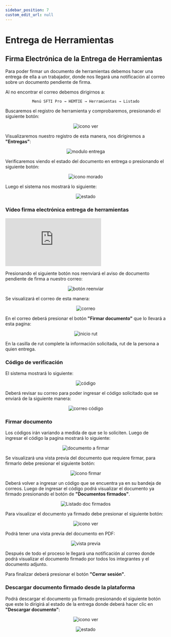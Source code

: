 ```yaml
---
sidebar_position: 7
custom_edit_url: null
---
```

# Entrega de Herramientas
## Firma Electrónica de la Entrega de Herramientas

Para poder firmar un documento de herramientas debemos hacer una entrega de ella a un trabajador, donde nos llegará una notificación al correo sobre un documento pendiente de firma.

Al no encontrar el correo debemos dirigirnos a:

<div align="center">

```bash
Menú SFTI Pro → HEMTIE → Herramientas → Listado
```
</div>

Buscaremos el registro de herramienta y comprobaremos, presionando el siguiente botón:

<div align="center">

![icono ver](/img/img_manual/img_firma/icono_ver_morado.png)

</div>

Visualizaremos nuestro registro de esta manera, nos dirigiremos a **"Entregas"**:

<div align="center">

![modulo entrega](/img/img_manual/img_firma/2023-09-28_08-58.png)

</div>

Verificaremos viendo el estado del documento en entrega o presionando el siguiente botón:

<div align="center">

![icono morado](/img/img_manual/img_firma/icono_ver_morado.png)

</div>

Luego el sistema nos mostrará lo siguiente:

<div align="center">

![estado](/img/img_manual/img_firma/2023-09-28_09-32.png)

</div>


### Vídeo firma electrónica entrega de herramientas

<div class="video-responsive">

<iframe src="https://www.youtube.com/embed/HeEQyEtnOgA/?rel=0" title="YouTube video player" frameborder="0" allow="accelerometer; autoplay; clipboard-write; encrypted-media; gyroscope; picture-in-picture; web-share" allowfullscreen></iframe>

</div>

Presionando el siguiente botón nos reenviará el aviso de documento pendiente de firma a nuestro correo:

<div align="center">

![botón reenviar](/img/img_manual/img_firma/2023-09-26_17-28.png)

</div>

Se visualizará el correo de esta manera:

<div align="center">

![correo](/img/img_manual/img_firma/2023-09-28_09-34.png)

</div>

En el correo deberá presionar el botón **"Firmar documento"** que lo llevará a esta pagina:

<div align="center">

![inicio rut](/img/img_manual/img_firma/2023-09-28_09-36.png)

</div>

En la casilla de rut complete la información solicitada, rut de la persona a quien entrega.

### Código de verificación
El sistema mostrará lo siguiente:

<div align="center">

![código](/img/img_manual/img_firma/2023-09-27_08-58.png)

</div>

Deberá revisar su correo para poder ingresar el código solicitado que se enviará de la siguiente manera:

<div align="center">

![correo código](/img/img_manual/img_firma/2023-09-28_09-47.png)

</div>

### Firmar documento
Los códigos irán variando a medida de que se lo soliciten. Luego de ingresar el código la pagina mostrará lo siguiente:

<div align="center">

![documento a firmar](/img/img_manual/img_firma/2023-09-28_09-51.png)

</div>

Se visualizará una vista previa del documento que requiere firmar, para firmarlo debe presionar el siguiente botón:

<div align="center">

![icono firmar](/img/img_manual/img_firma/2023-09-27_09-05.png)

</div>

Deberá volver a ingresar un código que se encuentra ya en su bandeja de correos. Luego de ingresar el código podrá visualizar el documento ya firmado presionando el botón de **"Documentos firmados"**. 

<div align="center">

![Listado doc firmados](/img/img_manual/img_firma/2023-09-28_09-53.png)

</div>

Para visualizar el documento ya firmado debe presionar el siguiente botón:

<div align="center">

![icono ver](/img/img_manual/img_firma/2023-09-27_09-10.png)

</div>

Podrá tener una vista previa del documento en PDF:

<div align="center">

![vista previa](/img/img_manual/img_firma/2023-09-28_09-55.png)

</div>

Después de todo el proceso le llegará una notificación al correo donde podrá visualizar el documento firmado por todos los integrantes y el documento adjunto.

Para finalizar deberá presionar el botón **"Cerrar sesión"**.

### Descargar documento firmado desde la plataforma

Podrá descargar el documento ya firmado presionando el siguiente botón que este lo dirigirá al estado de la entrega donde deberá hacer clic en **"Descargar documento"**:

<div align="center">

![icono ver](/img/img_manual/img_firma/icono_ver_morado.png)

</div>


<div align="center">

![estado](/img/img_manual/img_firma/2023-09-28_09-58.png)

</div>